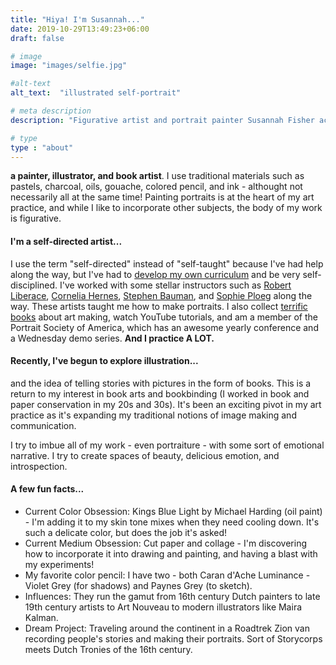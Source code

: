 ```yaml
---
title: "Hiya! I'm Susannah..."
date: 2019-10-29T13:49:23+06:00
draft: false

# image
image: "images/selfie.jpg"

#alt-text
alt_text:  "illustrated self-portrait"

# meta description
description: "Figurative artist and portrait painter Susannah Fisher accepts commissions for portrait painting and drawing."

# type
type : "about"
---
```


**a painter, illustrator, and book artist**. I use traditional materials such as pastels, charcoal, oils, gouache, colored pencil, and ink - althought not necessarily all at the same time! Painting portraits is at the heart of my art practice, and while I like to incorporate other subjects, the body of my work is figurative.
#### I'm a self-directed artist...
I use the term "self-directed" instead of "self-taught" because I've had help along the way, but I've had to [develop my own curriculum](/tags/self-taught-artist/) and be very self-disciplined. I've worked with some stellar instructors such as <a href="https://robertliberace.com" target="_blank">Robert Liberace</a>, <a href="http://www.corneliahernes.com/" target="_blank">Cornelia Hernes</a>, <a href="https://www.stephenbaumanartwork.com/" target="_blank">Stephen Bauman</a>, and <a href="https://www.sophieploeg.com/" target="_blank">Sophie Ploeg</a> along the way. These artists taught me how to make portraits. I also collect [terrific books](../blog/learning-list-for-self-taught-artists/) about art making, watch YouTube tutorials, and am a member of the Portrait Society of America, which has an awesome yearly conference and a Wednesday demo series. **And I practice A LOT.**
#### Recently, I've begun to explore illustration...
and the idea of telling stories with pictures in the form of books. This is a return to my interest in book arts and bookbinding (I worked in book and paper conservation in my 20s and 30s). It's been an exciting pivot in my art practice as it's expanding my traditional notions of image making and communication.

I try to imbue all of my work - even portraiture - with some sort of emotional narrative. I try to create spaces of beauty, delicious emotion, and introspection.
#### A few fun facts...
* Current Color Obsession: Kings Blue Light by Michael Harding (oil paint) - I'm adding it to my skin tone mixes when they need cooling down. It's such a delicate color, but does the job it's asked!
* Current Medium Obsession: Cut paper and collage - I'm discovering how to incorporate it into drawing and painting, and having a blast with my experiments!
* My favorite color pencil: I have two - both Caran d'Ache Luminance - Violet Grey (for shadows) and Paynes Grey (to sketch).
* Influences:  They run the gamut from 16th century Dutch painters to late 19th century artists to Art Nouveau to modern illustrators like Maira Kalman.
* Dream Project: Traveling around the continent in a Roadtrek Zion van recording people's stories and making their portraits. Sort of Storycorps meets Dutch Tronies of the 16th century.


